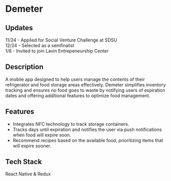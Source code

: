 # Demeter
## Updates
11/24 - Applied for Social Venture Challenge at SDSU  
12/24 - Selected as a semfinalist  
1/8 - Invited to join Lavin Entrepeneurship Center
## Description
A mobile app designed to help users manage the contents of their refrigerator and food storage areas effectively. Demeter simplifies inventory tracking and ensures no food goes to waste by notifying users of expiration dates and offering additional features to optimize food management.
## Features
- Integrates NFC technology to track storage containers.
- Tracks days until expiration and notifies the user via push notifications when food will expire soon.
- Recommend recipes based on the available food, prioritizing items that will expire sooner.
## Tech Stack
React Native & Redux
